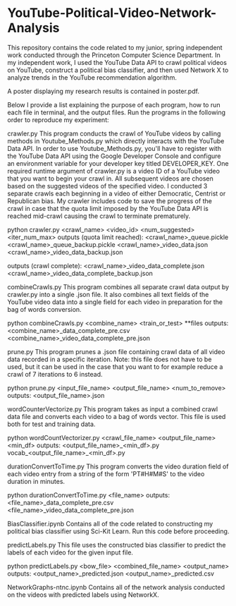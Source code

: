 # YouTube-Political-Video-Network-Analysis
This repository contains the code related to my junior, spring independent work conducted through the Princeton Computer Science Department. In my independent work, I used the YouTube Data API to crawl political videos on YouTube, construct a political bias classifier, and then used Network X to analyze trends in the YouTube recommendation algorithm.

A poster displaying my research results is contained in poster.pdf.

Below I provide a list explaining the purpose of each program, how to run each file in terminal, and the output files. Run the programs in the following order to reproduce my experiment:

crawler.py
This program conducts the crawl of YouTube videos by calling methods in Youtube_Methods.py which directly interacts with the YouTube Data API. In order
to use Youtube_Methods.py, you'll have to register with the YouTube Data API
using the Google Developer Console and configure an environment variable for your
developer key titled DEVELOPER_KEY. One required runtime argument of crawler.py
is a video ID of a YouTube video that you want to begin your crawl in. All
subsequent videos are chosen based on the suggested videos of the specified
video. I conducted 3 separate crawls each beginning in a video of either
Democratic, Centrist or Republican bias. My crawler includes code to save
the progress of the crawl in case that the quota limit imposed by the YouTube
Data API is reached mid-crawl causing the crawl to terminate prematurely.

python crawler.py <crawl_name> <video_id> <num_suggested> <iter_num_max>
outputs (quota limit reached):
<crawl_name>\_queue.pickle
<crawl_name>\_queue\_backup.pickle
<crawl_name>\_video\_data.json
<crawl_name>\_video\_data\_backup.json

outputs (crawl complete):
<crawl_name>\_video\_data\_complete.json
<crawl_name>\_video\_data\_complete\_backup.json   

combineCrawls.py
This program combines all separate crawl data output by crawler.py into a single
.json file. It also combines all text fields of the YouTube video data into a
single field for each video in preparation for the bag of words conversion.

python combineCrawls.py <combine_name> <train_or_test> \**files
outputs: <combine_name>\_data\_complete\_pre.csv
<combine_name>\_video\_data\_complete\_pre.json

prune.py
This program prunes a .json file containing crawl data of all video data recorded in a specific iteration. Note: this file does not have to be used, but it can be used in the case that you want to for example reduce a crawl of 7 iterations to 6 instead.

python prune.py <input_file_name> <output_file_name> <num_to_remove>
outputs: <output_file_name>.json

wordCounterVectorize.py
This program takes as input a combined crawl data file and converts each video to a bag of words vector. This file is used both for test and training data.

python wordCountVectorizer.py <crawl_file_name> <output_file_name> <min_df> <vocab>
outputs: <output_file_name>\_<min_df>.py
vocab\_<output_file_name>\_<min_df>.py

durationConvertToTime.py
This program converts the video duration field of each video entry from a string
of the form 'PT#H#M#S' to the video duration in minutes.

python durationConvertToTime.py <file_name>
outputs: <file_name>\_data\_complete\_pre.csv
<file_name>\_video\_data\_complete\_pre.json

BiasClassifier.ipynb
Contains all of the code related to constructing my political bias classifier
using Sci-Kit Learn. Run this code before proceeding.

predictLabels.py
This file uses the constructed bias classifier to predict the labels of each
video for the given input file.

python predictLabels.py <bow_file> <combined_file_name> <output_name>
outputs: <output_name>\_predicted.json
<output_name>\_predicted.csv

NetworkGraphs-ntnc.ipynb
Contains all of the network analysis conducted on the videos with predicted
labels using NetworkX.

